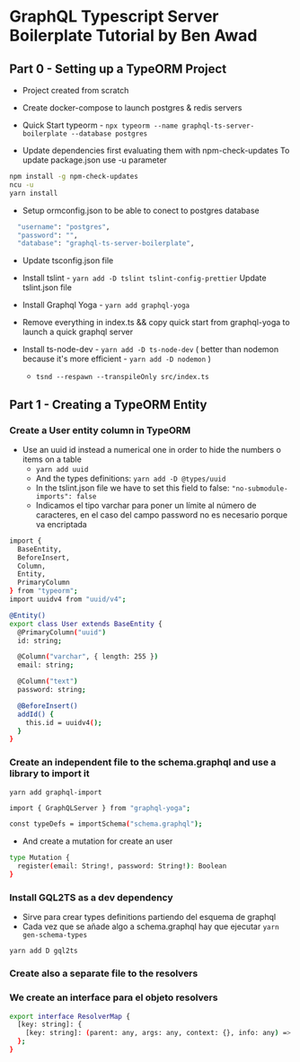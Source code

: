 # GraphQL Typescript Server Boilerplate Tutorial by Ben Awad

## Part 0 - Setting up a TypeORM Project

* Project created from scratch

* Create docker-compose to launch postgres & redis servers

* Quick Start typeorm - `npx typeorm --name graphql-ts-server-boilerplate --database postgres`

* Update dependencies first evaluating them with npm-check-updates
To update package.json use -u parameter

```bash
npm install -g npm-check-updates
ncu -u
yarn install
```

* Setup ormconfig.json to be able to conect to postgres database

```bash
  "username": "postgres",
  "password": "",
  "database": "graphql-ts-server-boilerplate",  
```

* Update tsconfig.json file

* Install tslint - `yarn add -D tslint tslint-config-prettier`
  Update tslint.json file

* Install Graphql Yoga - `yarn add graphql-yoga`

* Remove everything in index.ts && copy quick start from graphql-yoga to launch a quick graphql server

* Install ts-node-dev - `yarn add -D ts-node-dev` ( better than nodemon because it's more efficient - `yarn add -D nodemon` )
  * `tsnd --respawn --transpileOnly src/index.ts`

## Part 1 - Creating a TypeORM Entity

### Create a User entity column in TypeORM

* Use an uuid id instead a numerical one in order to hide the numbers o items on a table
  * `yarn add uuid`
  * And the types definitions: `yarn add -D @types/uuid`
  * In the tslint.json file we have to set this field to false: 
    `"no-submodule-imports": false`
  * Indicamos el tipo varchar para poner un límite al número de caracteres, en el caso del campo password no es necesario porque va encriptada

```bash
import {
  BaseEntity,
  BeforeInsert,
  Column,
  Entity,
  PrimaryColumn
} from "typeorm";
import uuidv4 from "uuid/v4";

@Entity()
export class User extends BaseEntity {
  @PrimaryColumn("uuid")
  id: string;

  @Column("varchar", { length: 255 })
  email: string;

  @Column("text")
  password: string;

  @BeforeInsert()
  addId() {
    this.id = uuidv4();
  }
}
```

### Create an independent file to the schema.graphql and use a library to import it

`yarn add graphql-import`

```bash
import { GraphQLServer } from "graphql-yoga";

const typeDefs = importSchema("schema.graphql");
```

* And create a mutation for create an user

```bash
type Mutation {
  register(email: String!, password: String!): Boolean
}
```

### Install GQL2TS as a dev dependency

* Sirve para crear types definitions partiendo del esquema de graphql
* Cada vez que se añade algo a schema.graphql hay que ejecutar `yarn gen-schema-types`

`yarn add D gql2ts`

### Create also a separate file to the resolvers

### We create an interface para el objeto resolvers

```bash
export interface ResolverMap {
  [key: string]: {
    [key: string]: (parent: any, args: any, context: {}, info: any) => any;
  };
}
```
